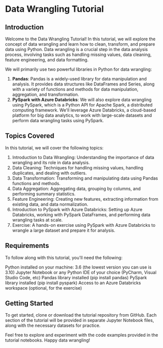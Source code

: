 # Data Wrangling Tutorial
## Introduction
Welcome to the Data Wrangling Tutorial! In this tutorial, we will explore the concept of data wrangling and learn how to clean, transform, and prepare data using Python. Data wrangling is a crucial step in the data analysis process, involving tasks such as handling missing values, data cleaning, feature engineering, and data formatting.

We will primarily use two powerful libraries in Python for data wrangling:
  1. **Pandas**: Pandas is a widely-used library for data manipulation and analysis. It provides data structures like DataFrames and Series, along with a variety of functions and methods for data manipulation, aggregation, and transformation.
  2. **PySpark with Azure Databricks**: We will also explore data wrangling using PySpark, which is a Python API for Apache Spark, a distributed computing framework. We'll leverage Azure Databricks, a cloud-based platform for big data analytics, to work with large-scale datasets and perform data wrangling tasks using PySpark.

## Topics Covered

In this tutorial, we will cover the following topics:

1. Introduction to Data Wrangling: Understanding the importance of data wrangling and its role in data analysis.
2. Data Cleaning: Techniques for handling missing values, handling duplicates, and dealing with outliers.
3. Data Transformation: Transforming and manipulating data using Pandas functions and methods.
4. Data Aggregation: Aggregating data, grouping by columns, and performing summary statistics.
5. Feature Engineering: Creating new features, extracting information from existing data, and data normalization.
6. Introduction to PySpark with Azure Databricks: Setting up Azure Databricks, working with PySpark DataFrames, and performing data wrangling tasks at scale.
7. Exercise: A hands-on exercise using PySpark with Azure Databricks to wrangle a large dataset and prepare it for analysis.

## Requirements

To follow along with this tutorial, you'll need the following:

Python installed on your machine: 3.6 (the lowest version you can use is 3.10)
Jupyter Notebook or any Python IDE of your choice (PyCharm, Visual Studio Code, etc)
Pandas library installed (pip install pandas)
PySpark library installed (pip install pyspark)
Access to an Azure Databricks workspace (optional, for the exercise)

## Getting Started
To get started, clone or download the tutorial repository from GitHub. Each section of the tutorial will be provided in separate Jupyter Notebook files, along with the necessary datasets for practice.

Feel free to explore and experiment with the code examples provided in the tutorial notebooks. Happy data wrangling!

